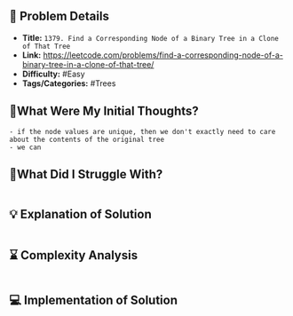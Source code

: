 ## 📝 Problem Details

- **Title:** `1379. Find a Corresponding Node of a Binary Tree in a Clone of That Tree`
- **Link:** https://leetcode.com/problems/find-a-corresponding-node-of-a-binary-tree-in-a-clone-of-that-tree/
- **Difficulty:** #Easy 
- **Tags/Categories:** #Trees 

## 💭What Were My Initial Thoughts?

```
- if the node values are unique, then we don't exactly need to care about the contents of the original tree
- we can 
```

## 🤔What Did I Struggle With?

```

```

## 💡 Explanation of Solution

```

```

## ⌛ Complexity Analysis

```

```

## 💻 Implementation of Solution

```cpp

```